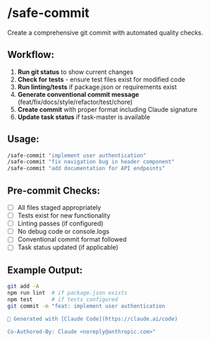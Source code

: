 # /safe-commit

Create a comprehensive git commit with automated quality checks.

## Workflow:
1. **Run git status** to show current changes
2. **Check for tests** - ensure test files exist for modified code
3. **Run linting/tests** if package.json or requirements exist
4. **Generate conventional commit message** (feat/fix/docs/style/refactor/test/chore)
5. **Create commit** with proper format including Claude signature
6. **Update task status** if task-master is available

## Usage:
```bash
/safe-commit "implement user authentication"
/safe-commit "fix navigation bug in header component"
/safe-commit "add documentation for API endpoints"
```

## Pre-commit Checks:
- [ ] All files staged appropriately
- [ ] Tests exist for new functionality
- [ ] Linting passes (if configured)
- [ ] No debug code or console.logs
- [ ] Conventional commit format followed
- [ ] Task status updated (if applicable)

## Example Output:
```bash
git add -A
npm run lint  # if package.json exists
npm test      # if tests configured
git commit -m "feat: implement user authentication

🤖 Generated with [Claude Code](https://claude.ai/code)

Co-Authored-By: Claude <noreply@anthropic.com>"
```